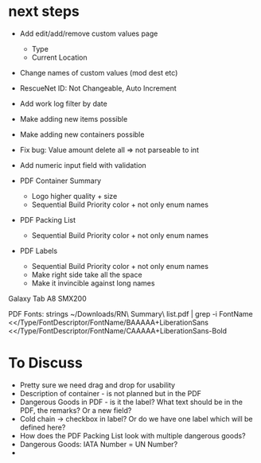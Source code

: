 # next steps
* Add edit/add/remove custom values page
  * Type
  * Current Location

* Change names of custom values (mod dest etc)
* RescueNet ID: Not Changeable, Auto Increment

* Add work log filter by date

* Make adding new items possible
* Make adding new containers possible

* Fix bug: Value amount delete all => not parseable to int

* Add numeric input field with validation

* PDF Container Summary
  * Logo higher quality + size
  * Sequential Build Priority color + not only enum names

* PDF Packing List
  * Sequential Build Priority color + not only enum names

* PDF Labels
  * Sequential Build Priority color + not only enum names
  * Make right side take all the space
  * Make it invincible against long names

Galaxy Tab A8 SMX200

PDF Fonts:
strings ~/Downloads/RN\ Summary\ list.pdf | grep -i FontName                                             
<</Type/FontDescriptor/FontName/BAAAAA+LiberationSans
<</Type/FontDescriptor/FontName/CAAAAA+LiberationSans-Bold

# To Discuss
* Pretty sure we need drag and drop for usability
* Description of container - is not planned but in the PDF
* Dangerous Goods in PDF - is it the label? What text should be in the PDF, the remarks? Or a new field?
* Cold chain -> checkbox in label? Or do we have one label which will be defined here?
* How does the PDF Packing List look with multiple dangerous goods?
* Dangerous Goods: IATA Number = UN Number?
* 
